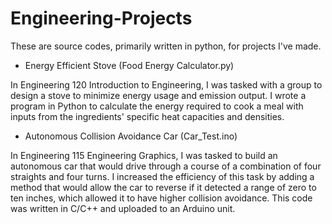 # Engineering-Projects
These are source codes, primarily written in python, for projects I've made.

* Energy Efficient Stove (Food Energy Calculator.py)

In Engineering 120 Introduction to Engineering, I was tasked with a group to design a stove to minimize energy usage and emission output. I wrote a program in Python to calculate the energy required to cook a meal with inputs from the ingredients' specific heat capacities and densities.

* Autonomous Collision Avoidance Car (Car_Test.ino)

In Engineering 115 Engineering Graphics, I was tasked to build an autonomous car that would drive through a course of a combination of four straights and four turns. I increased the efficiency of this task by adding a method that would allow the car to reverse if it detected a range of zero to ten inches, which allowed it to have higher collision avoidance. This code was written in C/C++ and uploaded to an Arduino unit.
